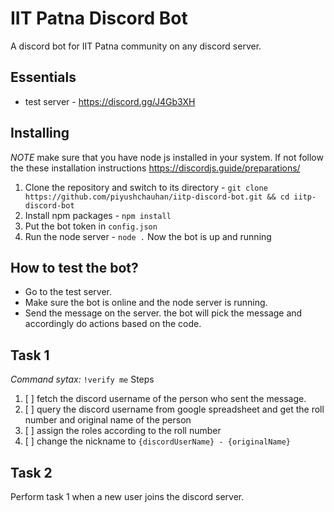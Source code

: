 # IIT Patna Discord Bot
A discord bot for IIT Patna community on any discord server.

## Essentials
- test server - https://discord.gg/J4Gb3XH

## Installing
*NOTE* make sure that you have node js installed in your system. If not follow the these installation instructions https://discordjs.guide/preparations/
1. Clone the repository and switch to its directory - `git clone https://github.com/piyushchauhan/iitp-discord-bot.git && cd iitp-discord-bot`
2. Install npm packages - `npm install`
3. Put the bot token in `config.json`
4. Run the node server - `node .`
Now the bot is up and running

## How to test the bot?
- Go to the test server.
- Make sure the bot is online and the node server is running.
- Send the message on the server. the bot will pick the message and accordingly do actions based on the code.

## **Task 1**

*Command sytax:* `!verify me` 
Steps

1. [ ] fetch the discord username of the person who sent the message.
2. [ ] query the discord username from google spreadsheet and get the roll number and original name of the person
3. [ ] assign the roles according to the roll number
4. [ ] change the nickname to `{discordUserName} - {originalName}`

## **Task 2**
Perform task 1 when a new user joins the discord server.
